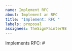 ```yaml
---
name: Implement RFC
about: Implement an RFC
title: "Implement: RFC "
labels: proposal
assignees: TheSignPainter98
---
```


Implements RFC: #<!-- RFC issue number here -->
